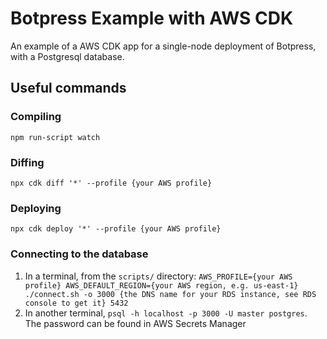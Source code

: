 # Botpress Example with AWS CDK

An example of a AWS CDK app for a single-node deployment of Botpress, with a Postgresql database.

## Useful commands

### Compiling

`npm run-script watch`

### Diffing

`npx cdk diff '*' --profile {your AWS profile}`

### Deploying

`npx cdk deploy '*' --profile {your AWS profile}`

### Connecting to the database

1. In a terminal, from the `scripts/` directory: `AWS_PROFILE={your AWS profile} AWS_DEFAULT_REGION={your AWS region, e.g. us-east-1} ./connect.sh -o 3000 {the DNS name for your RDS instance, see RDS console to get it} 5432`
2. In another terminal, `psql -h localhost -p 3000 -U master postgres`. The password can be found in AWS Secrets Manager
